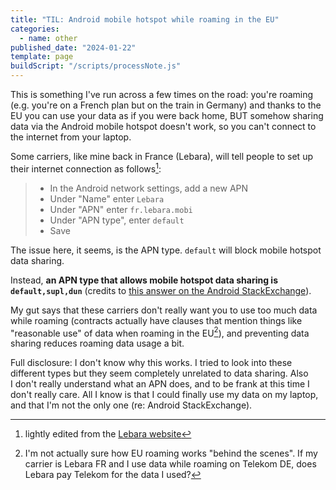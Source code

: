 ```yaml
---
title: "TIL: Android mobile hotspot while roaming in the EU"
categories:
  - name: other
published_date: "2024-01-22"
template: page
buildScript: "/scripts/processNote.js"
---
```


This is something I've run across a few times on the road: you're roaming (e.g. you're on a French plan but on the train in Germany) and thanks to the EU you can use your data as if you were back home, BUT somehow sharing data via the Android mobile hotspot doesn't work, so you can't connect to the internet from your laptop.

Some carriers, like mine back in France (Lebara), will tell people to set up their internet connection as follows[^1]:

> - In the Android network settings, add a new APN
> - Under "Name" enter `Lebara`
> - Under "APN" enter `fr.lebara.mobi`
> - Under "APN type", enter `default`
> - Save

The issue here, it seems, is the APN type. `default` will block mobile hotspot data sharing.

Instead, **an APN type that allows mobile hotspot data sharing is `default,supl,dun`** (credits to [this answer on the Android StackExchange](https://android.stackexchange.com/a/254352)).

My gut says that these carriers don't really want you to use too much data while roaming (contracts actually have clauses that mention things like "reasonable use" of data when roaming in the EU[^2]), and preventing data sharing reduces roaming data usage a bit.

Full disclosure: I don't know why this works. I tried to look into these different types but they seem completely unrelated to data sharing. Also I don't really understand what an APN does, and to be frank at this time I don't really care. All I know is that I could finally use my data on my laptop, and that I'm not the only one (re: Android StackExchange).

[^1]: lightly edited from the [Lebara website](https://www.lebara.fr/en/faq/appels-internet/installer-internet.html)
[^2]: I'm not actually sure how EU roaming works "behind the scenes". If my carrier is Lebara FR and I use data while roaming on Telekom DE, does Lebara pay Telekom for the data I used?
